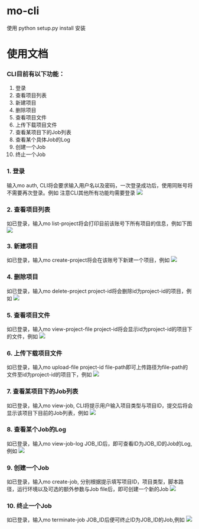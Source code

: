 # mo-cli

使用 python setup.py install 安装
# 使用文档
### CLI目前有以下功能：
1.	登录
2.	查看项目列表
3.	新建项目
4.	删除项目
5.	查看项目文件
6.	上传下载项目文件
7.	查看某项目下的Job列表
8.	查看某个具体Job的Log
9.	创建一个Job
10.	终止一个Job

### 1.	登录
输入mo auth, CLI将会要求输入用户名以及密码，一次登录成功后，使用同账号将不需要再次登录。例如 
注意CLI其他所有功能均需要登录
![](https://imgbed.momodel.cn/denglu.png)
### 2.	查看项目列表
如已登录，输入mo list-project将会打印目前该账号下所有项目的信息，例如下图 
![](https://imgbed.momodel.cn/chakanxiangmu.png)
### 3.	新建项目
如已登录，输入mo create-project将会在该账号下新建一个项目，例如 
![](https://imgbed.momodel.cn/xinjianxiangmu.png)
### 4.	删除项目
如已登录，输入mo delete-project project-id将会删除id为project-id的项目，例如 
![](https://imgbed.momodel.cn/shanchuxiangmu.png)
### 5.	查看项目文件
如已登录，输入mo view-project-file project-id将会显示id为project-id的项目下的文件，例如 
![](https://imgbed.momodel.cn/xiangkanxiangmuwenjina.png)
### 6.	上传下载项目文件
如已登录，输入mo upload-file project-id file-path即可上传路径为file-path的文件至id为project-id的项目下，例如 
![](https://imgbed.momodel.cn/shangchaunxiazaiwenjian.png)
### 7.	查看某项目下的Job列表
如已登录，输入mo view-job, CLI将提示用户输入项目类型与项目ID，提交后将会显示该项目下目前的Job列表，例如
 ![](https://imgbed.momodel.cn/chakanxianjobliebiao.png)
### 8.	查看某个Job的Log
如已登录，输入mo view-job-log JOB_ID后，即可查看ID为JOB_ID的Job的Log,例如 
![](https://imgbed.momodel.cn/chakanjobdelog.png)
### 9.	创建一个Job
如已登录，输入mo create-job, 分别根据提示填写项目ID，项目类型，脚本路径，运行环境以及可选的额外参数与Job file后，即可创建一个新的Job
 ![](https://imgbed.momodel.cn/chuangjianjob.png)
### 10.		终止一个Job
如已登录，输入mo terminate-job JOB_ID后便可终止ID为JOB_ID的Job,例如
![](https://imgbed.momodel.cn/zhongzhijob.png)
